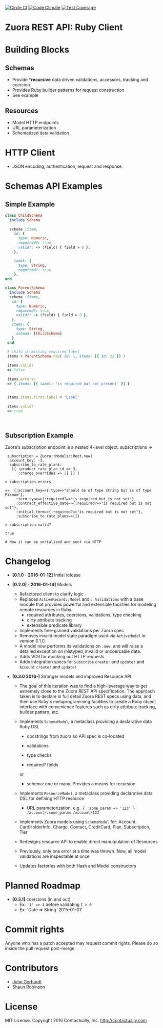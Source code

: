 [![Circle CI](https://circleci.com/gh/contactually/zuora-ruby.svg?style=shield&circle-token=808be5d625e91e331bedb37a2fe94412bb3bc15e)](https://circleci.com/gh/contactually/zuora-ruby)
[![Code Climate](https://codeclimate.com/repos/569444dfa3d810003a00313f/badges/416bae00acf65d690efe/gpa.svg)](https://codeclimate.com/repos/569444dfa3d810003a00313f/feed)
[![Test Coverage](https://codeclimate.com/repos/569444dfa3d810003a00313f/badges/416bae00acf65d690efe/coverage.svg)](https://codeclimate.com/repos/569444dfa3d810003a00313f/coverage)

# Zuora REST API: Ruby Client

# Building Blocks

## Schemas
- Provide ***recursive** data driven validations, accessors, tracking and coercion. 
- Provides Ruby builder patterns for request construction
- See example

## Resources
- Model HTTP endpoints
- URL parameterization
- Schematized data validation

# HTTP Client 
- JSON encoding, authentication, request and response 

# Schemas API Examples

## Simple Example
```ruby
class ChildSchema
  include Schema
  
  schema :item,
    id: {
      type: Numeric,
      required?: true,
      valid?: -> (field) { field > 0 }, 
    },

    label: {
      type: String,
      required?: true
    },
end

class ParentSchema
  include Schema
  schema :items,
   id: {
     type: Numeric,
     required?: true,
     valid?: -> (field) { field > 0 },
   },
   items: {
     type: String,
     schema: [ChildSchema]
   }
 end
 
 # child is missing required label 
 items = ParentSchema.new( id: 1, items: [{ id: 22 }] ) 
 
 items.valid? 
 => false
 
 items.errors? 
 => { items: [{ label: 'is required but not present' }] }
 
 
 items.items.first.label = "Label"
 
 items.valid? 
 => true 
  
 
```


## Subscription Example
Zuora's subscription endpoint is a nested 4-level object.
 subscriptions => 

```
 subscription = Zuora::Models::Root.new(
  account_key: -3, 
  subscribe_to_rate_plans: 
   [{ :product_rate_plan_id => 3,
      :charge_overrides => [] }] )

> subscription.errors

=>  {:account_key=>{:type=>"should be of type String but is of type Fixnum"},
     :term_type=>{:required?=>"is required but is not set"},
     :contract_effective_date=>{:required?=>"is required but is not set"},
     :initial_term=>{:required?=>"is required but is not set"},
     :subscribe_to_rate_plans=>[]}
  
> subscription.valid? 

true

# Now it can be serialized and sent via HTTP

```

# Changelog
* **[0.1.0 - 2016-01-12]** Initial release 
* **[0.2.0] - 2016-01-14]** Models
     - Refactored client to clarify logic 
     - Replaces `ActiveRecord::Model` and `::Validations` with a base module that provides powerful and extensible facilities for modeling remote resources in Ruby. 
       * required attributes, coercions, validations, type checking
       * dirty attribute tracking
       * extensible predicate library
     - Implements fine-grained validations per Zuora spec
     - Removes invalid model state paradigm used via `ActiveModel` in version 0.1.0.
     -  A model now performs its validations on `.new`, and will raise a detailed exception on mistyped, invalid or uncoercable data.
     - Adds VCR for mocking out HTTP requests
     - Adds integration specs for `Subscribe` `create!` and `update!` and `Account` `create!` and `update!`

* **[0.3.0 2016-]** Stronger models and improved Resource API
    - The goal of this iteration was to find a high-leverage way to get extremely close to the Zuora REST API specification.
      The approach taken is to declare in full detail Zuora REST specs using data, and then use Ruby's metaprogramming 
      facilities to create a Ruby object interface with convenience features such as dirty attribute tracking, builder pattern, etc.
    - Implements `SchemaModel`, a metaclass providing a declarative data Ruby DSL
        - docstrings from zuora so API spec is co-located 
        
        - validations
        - type checks
        - required? fields

        or
       
        - schema: one or many. Provides a means for recursion
         
    - Implements `ResourceModel`, a metaclass providing declarative data DSL for defining HTTP resource
        - URL parameterization. e.g.` { :some_param => '123' } /account/:some_param /account/123`
       
    - Implements Zuora models using `SchemaModel` for: Account, CardHolderInfo, Charge, Contact, CreditCard, Plan, Subscription, Tier
    - Redesigns resource API to enable direct manuipulation of Resources
    - Previously, only one error at a time was thrown. Now, all model validations are inspectable at once 
    - Updates factories with both Hash and Model constructors
    
    
# Planned Roadmap

* **[0.3.1]** coercions (in and out)
    - Ex: `'1' => 1` before validating `1 > 0`
    - Ex: `Date => String '2015-01-01'


# Commit rights
Anyone who has a patch accepted may request commit rights. Please do so inside the pull request post-merge.

# Contributors
* [John Gerhardt](https://github.com/jwg2s)
* [Shaun Robinson](https://github.com/env)

# License
MIT License. Copyright 2016 Contactually, Inc. http://contactually.com
